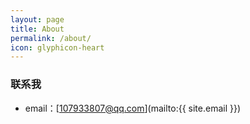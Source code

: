 ```yaml
---
layout: page
title: About
permalink: /about/
icon: glyphicon-heart
---
```


### 联系我

* email：[107933807@qq.com](mailto:{{ site.email }})